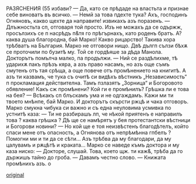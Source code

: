 ﻿РАЗЯСНЕНИЯ	(55
избави? — Да, като се прѣдаде на властьта и признае себе виноватъ въ всичко. — Немй за това пдехте тука? Ахъ, господинъ Огняновъ, какво щехте да направите! извикахъ азъ поразенъ. — Длъжностьта сп, отговаря той просто. Изъ не можахъ да се одържж, просълзихъ се п насрѣдъ п&тя го прѣгърнахъ, като роденъ братъ. А? каква душа благородна, бай Марко! Какво рицарство! Такива хора трѣбватъ на България.
Марко не отговори нищо. Двѣ дългп сълзи бѣхѫ се проточили по бузитѣ му. Той се гордѣяше за дѣда Манола.
Докторътъ помълча малко, па продължи. — Ний се раздѣлихме, тѣ ударихѫ пакъ прѣзъ кяра, а азъ право насамъ, но азъ още съмъ смутенъ отъ тая срѣща, а още повече отъ промѣнението на книгитѣ. А азъ ти казвамъ, че тука съ очитѣ си видѣхъ вѣстникъ „Независимость“ п прокламация действителна. Тамъ пзлазятъ „Зорница“ и Богоровото обявление! Какъ сж промѣнени? Кой ги е промѣнилъ? Грѣшка ли е това на бея? — Всѣкакъ сп блъскамъ ума и не одгаждамъ. Кажи ми ти твоето мнѣнпе, бай Марко.
И докторътъ скърсти ржцѣ и чака отговоръ.
Марко смукна чибука си важно и съ една неуловима усмивка по устнитѣ каза:
— Ти не разбирашъ лп, че нѣкой приятенъ е направилъ това ? каква грѣшка ? Дѣ ще се намѣрятъ у бея протестантски вѣстници и Богорови новини?
— Но кой ще е тоя неизвѣстенъ благодѣтелъ, който спаси мене отъ опасность, а Огнянова отъ непрѣмѣнна гпбелъ ? Помогни ми и ти да се сѣти... Азъ трѣбва да му благодари, да му цалувамъ и рѫцѣтѣ и краката...
Марко се наведе къмъ доктора и му каза ниско:
— Докторе, слушай. Това, което щж. ти каж&, трѣба да го държишъ тайно до гроба.
— Давамъ честно слово.
— Книжата промѣнихъ азъ.
о

[original](images/078.jpg)